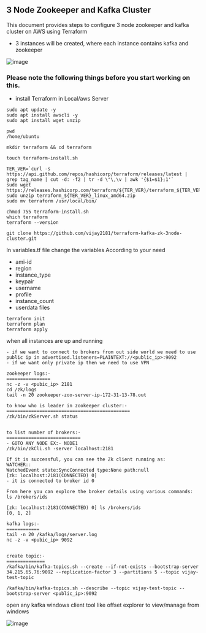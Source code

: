 3 Node Zookeeper and Kafka Cluster
---------------------------------------

This document provides steps to configure 3 node zookeeper and kafka cluster on AWS using Terraform 
- 3 instances will be created, where each instance contains kafka and zookeeper

![image](https://user-images.githubusercontent.com/66196388/197682958-94a77a75-f031-4119-b36b-27a5c30b2d02.png)


### Please note the following things before you start working on this.

- install Terraform in Local/aws Server

```
sudo apt update -y
sudo apt install awscli -y
sudo apt install wget unzip

pwd
/home/ubuntu

mkdir terraform && cd terraform

touch terraform-install.sh

TER_VER=`curl -s https://api.github.com/repos/hashicorp/terraform/releases/latest | grep tag_name | cut -d: -f2 | tr -d \"\,\v | awk '{$1=$1};1'`
sudo wget https://releases.hashicorp.com/terraform/${TER_VER}/terraform_${TER_VER}_linux_amd64.zip
sudo unzip terraform_${TER_VER}_linux_amd64.zip
sudo mv terraform /usr/local/bin/

chmod 755 terraform-install.sh
which terraform
terraform --version
 ```

 
 ```
git clone https://github.com/vijay2181/terraform-kafka-zk-3node-cluster.git
```


In variables.tf file change the variables According to your need
- ami-id
- region
- instance_type
- keypair
- username
- profile
- instance_count
- userdata files


```
terraform init
terraform plan
terraform apply
```



when all instances are up and running

```
- if we want to connect to brokers from out side world we need to use public ip in advertised.listeners=PLAINTEXT://<public_ip>:9092 
- if we want only private ip then we need to use VPN

zookeeper logs:-
================
nc -z -v <pubic_ip> 2181
cd /zk/logs
tail -n 20 zookeeper-zoo-server-ip-172-31-13-78.out

to know who is leader in zookeeper cluster:-
=============================================
/zk/bin/zkServer.sh status


to list number of brokers:-
===========================
- GOTO ANY NODE EX:- NODE1
/zk/bin/zkCli.sh -server localhost:2181

If it is successful, you can see the Zk client running as:
WATCHER::
WatchedEvent state:SyncConnected type:None path:null
[zk: localhost:2181(CONNECTED) 0]
- it is connected to broker id 0

From here you can explore the broker details using various commands:
ls /brokers/ids

[zk: localhost:2181(CONNECTED) 0] ls /brokers/ids
[0, 1, 2]

kafka logs:-
============
tail -n 20 /kafka/logs/server.log
nc -z -v <pubic_ip> 9092


create topic:-
==============
/kafka/bin/kafka-topics.sh --create --if-not-exists --bootstrap-server 34.215.65.76:9092 --replication-factor 3 --partitions 5 --topic vijay-test-topic

/kafka/bin/kafka-topics.sh --describe --topic vijay-test-topic --bootstrap-server <public_ip>:9092    

```

open any kafka windows client tool like offset explorer to view/manage from windows

![image](https://user-images.githubusercontent.com/66196388/197685535-d333fe42-bef9-47a5-9184-2c8d7cddd25e.png)


